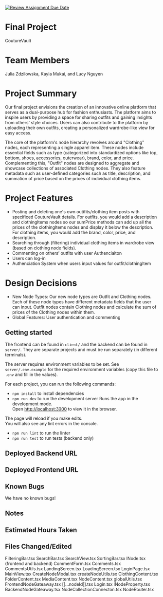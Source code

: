 [![Review Assignment Due Date](https://classroom.github.com/assets/deadline-readme-button-24ddc0f5d75046c5622901739e7c5dd533143b0c8e959d652212380cedb1ea36.svg)](https://classroom.github.com/a/G1bzI2ur)

# Final Project

CoutureVault

# Team Members

Julia Zdzilowska, Kayla Mukai, and Lucy Nguyen

# Project Summary

Our final project envisions the creation of an innovative online platform that serves as a dual-purpose hub for fashion enthusiasts. The platform aims to inspire users by providing a space for sharing outfits and gaining insights from others' style choices. Users can also contribute to the platform by uploading their own outfits, creating a personalized wardrobe-like view for easy access.

The core of the platform's node hierarchy revolves around "Clothing" nodes, each representing a single apparel item. These nodes include essential fields such as type (categorized into standardized options like top, bottom, shoes, accessories, outerwear), brand, color, and price. Complementing this, "Outfit" nodes are designed to aggregate and showcase collections of associated Clothing nodes. They also feature metadata such as user-defined categories such as title, description, and summation of price based on the prices of individual clothing items.

# Project Features

- Posting and deleting one's own outifits/clothing item posts with specificed CoutureVault details. For outfits, you would add a description and clothingItems nodes so our sumPrice methods can add up all the prices of the clothingItems nodes and display it below the description. For clothing items, you would add the brand, color, price, and description.
- Searching through (filtering) individual clothing items in wardrobe view (based on clothing node fields).
- Commenting on others’ outfits with user Authenciaiton
- Users can log-in
- Authenciation System when users input values for outfit/clothingItem 

# Design Decisions

- New Node Types: Our new node types are Outfit and Clothing nodes. Each of these node types have different metadata fields that the user can input. Outfit nodes contain Clothing nodes and calculate the sum of prices of the Clothing nodes within them.
- Global Features: User authentication and commenting

## Getting started

The frontend can be found in `client/` and the backend can be found in `server/`.
They are separate projects and must be run separately (in different terminals).

The server requires environment variables to be set. See `server/.env.example` for
the required environment variables (copy this file to `.env` and fill in the values).

For each project, you can run the following commands:

- `npm install` to install dependencies
- `npm run dev` to run the development server
  Runs the app in the development mode.\
  Open [http://localhost:3000](http://localhost:3000) to view it in the browser.

The page will reload if you make edits.\
You will also see any lint errors in the console.

- `npm run lint` to run the linter
- `npm run test` to run tests (backend only)

## Deployed Backend URL

## Deployed Frontend URL

## Known Bugs

We have no known bugs!

## Notes

## Estimated Hours Taken

## Files Changed/Edited

FilteringBar.tsx
SearchBar.tsx
SearchView.tsx
SortingBar.tsx
INode.tsx (frontend and backend)
CommentForm.tsx
Comments.tsx
CommentsUtils.tsx
LandingScreen.tsx
LoadingScreen.tsx
LoginPage.tsx
MainView.tsx
CreateNodeModal.tsx
createNodeUtils.tsx
ClothingContent.tsx
FolderContent.tsx
MediaContent.tsx
NodeContent.tsx
globalUtils.tsx
FrontendNodeGateaway.tsx
[[...nodeId]].tsx
Login.tsx
INodeProperty.tsx
BackendNodeGateaway.tsx
NodeCollectionConnecton.tsx
NodeRouter.tsx
